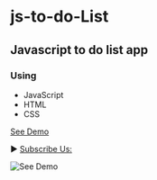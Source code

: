 # js-to-do-List
## Javascript to do list app
### Using
* JavaScript
* HTML
* CSS

[See Demo](https://eliasfsdev.github.io/js-to-do-List/)

► [Subscribe Us:](https://www.youtube.com/codingwithelias?sub_confirmation=1)

![See Demo](https://github.com/eliasFsDev/js-to-do-List/blob/master/faveicon.PNG)

